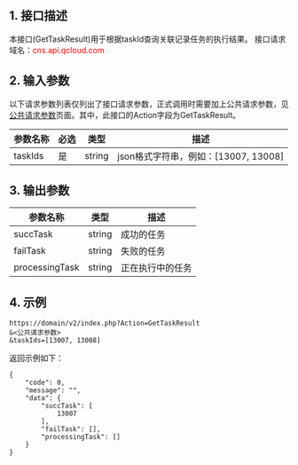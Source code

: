 ## 1. 接口描述
本接口(GetTaskResult)用于根据taskId查询关联记录任务的执行结果。
接口请求域名：<font style="color:red">cns.api.qcloud.com</font>

## 2. 输入参数
以下请求参数列表仅列出了接口请求参数，正式调用时需要加上公共请求参数，见<a href="/doc/api/372/4153" title="公共请求参数">公共请求参数</a>页面。其中，此接口的Action字段为GetTaskResult。

| 参数名称 | 必选 | 类型 | 描述 |
|---------|---------|---------|---------|
| taskIds | 是 | string | json格式字符串，例如：[13007, 13008] |

## 3. 输出参数

| 参数名称 | 类型 | 描述 |
|---------|---------|---------|
| succTask | string | 成功的任务 |
| failTask | string | 失败的任务 |
| processingTask | string | 正在执行中的任务 |

## 4. 示例

```
https://domain/v2/index.php?Action=GetTaskResult
&<公共请求参数>
&taskIds=[13007, 13008]
```
返回示例如下：
```
{
    "code": 0,
    "message": "",
    "data": {
        "succTask": [
            13007
        ],
        "failTask": [],
        "processingTask": []
    }
}
```
